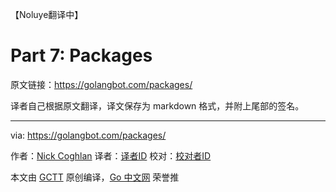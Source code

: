 【Noluye翻译中】
# Part 7: Packages

原文链接：https://golangbot.com/packages/

译者自己根据原文翻译，译文保存为 markdown 格式，并附上尾部的签名。

----------------

via: https://golangbot.com/packages/

作者：[Nick Coghlan](https://golangbot.com/about/)
译者：[译者ID](https://github.com/译者ID)
校对：[校对者ID](https://github.com/校对者ID)

本文由 [GCTT](https://github.com/studygolang/GCTT) 原创编译，[Go 中文网](https://studygolang.com/) 荣誉推
